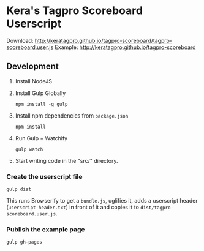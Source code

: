 Kera's Tagpro Scoreboard Userscript
====================

Download: http://keratagpro.github.io/tagpro-scoreboard/tagpro-scoreboard.user.js
Example: http://keratagpro.github.io/tagpro-scoreboard

## Development

1. Install NodeJS
2. Install Gulp Globally

    ```
    npm install -g gulp
    ```
3. Install npm dependencies from `package.json`
    ```
    npm install
    ```

4. Run Gulp + Watchify

    ```
    gulp watch
    ```
5. Start writing code in the "src/" directory.

### Create the userscript file
```
gulp dist
```
This runs Browserify to get a `bundle.js`, uglifies it, adds a userscript header (`userscript-header.txt`) in front of it and copies it to `dist/tagpro-scoreboard.user.js`.

### Publish the example page
```
gulp gh-pages
```
